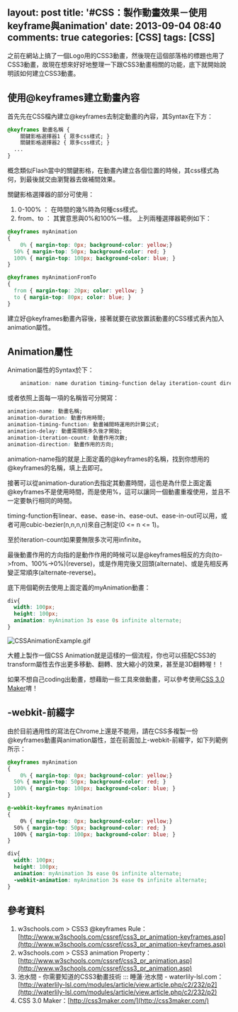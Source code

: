 layout: post
title: '#CSS：製作動畫效果－使用keyframe與animation'
date: 2013-09-04 08:40
comments: true
categories: [CSS]
tags: [CSS]
---
之前在網站上搞了一個Logo用的CSS3動畫，然後現在這個部落格的標題也用了CSS3動畫，故現在想來好好地整理一下跟CSS3動畫相關的功能，底下就開始說明該如何建立CSS3動畫。

## 使用@keyframes建立動畫內容
首先先在CSS檔內建立@keyframes去制定動畫的內容，其Syntax在下方：
```css keyframes.css
@keyframes 動畫名稱 {
	關鍵影格選擇器1 { 眾多css樣式; }
	關鍵影格選擇器2 { 眾多css樣式; }
  ...
}
```
概念類似Flash當中的關鍵影格，在動畫內建立各個位置的時候，其css樣式為何，到最後就交由瀏覽器去做補間效果。

關鍵影格選擇器的部分可使用：
1. 0-100% ： 在時間的幾%時為何種css樣式。
2. from、to ： 其實意思與0%和100%一樣。
上列兩種選擇器範例如下：
```css percent-selector.css
@keyframes myAnimation
{
	0% { margin-top: 0px; background-color: yellow;}
  50% { margin-top: 50px; background-color: red; }
  100% { margin-top: 100px; background-color: blue; }
}
```
```css from-to-selector.css
@keyframes myAnimationFromTo
{
  from { margin-top: 20px; color: yellow; }
  to { margin-top: 80px; color: blue; }
}
```
建立好@keyframes動畫內容後，接著就要在欲放置該動畫的CSS樣式表內加入animation屬性。

## Animation屬性
Animation屬性的Syntax於下：
```css animation.css
	animation: name duration timing-function delay iteration-count direction;
```
或者依照上面每一項的名稱皆可分開寫：
```css animation-split.css
animation-name: 動畫名稱;
animation-duration: 動畫作用時間;
animation-timing-function: 動畫補間時運用的計算公式;
animation-delay: 動畫需間隔多久後才開始;
animation-iteration-count: 動畫作用次數;
animation-direction: 動畫作用的方向;
```
animation-name指的就是上面定義的@keyframes的名稱，找到你想用的@keyframes的名稱，填上去即可。

接著可以從animation-duration去指定其動畫時間，這也是為什麼上面定義@keyframes不是使用時間，而是使用%，這可以讓同一個動畫重複使用，並且不一定要執行相同的時間。

timing-function有linear、ease、ease-in、ease-out、ease-in-out可以用，或者可用cubic-bezier(n,n,n,n)來自己制定(0 <= n <= 1)。

至於iteration-count如果要無限多次可用infinite。

最後動畫作用的方向指的是動作作用的時候可以是@keyframes相反的方向(to->from、100%->0%)(reverse)，或是作用完後又回頭(alternate)、或是先相反再變正常順序(alternate-reverse)。

底下用個範例去使用上面定義的myAnimation動畫：
```css div-animation.css
div{
  width: 100px;
  height: 100px;
  animation: myAnimation 3s ease 0s infinite alternate;
}
```
![CSSAnimationExample.gif](/image/qvZxc31IRNudZBNFdMna_CSSAnimationExample.gif)

大體上製作一個CSS Animation就是這樣的一個流程，你也可以搭配CSS3的transform屬性去作出更多移動、翻轉、放大縮小的效果，甚至是3D翻轉喔！！

如果不想自己coding出動畫，想藉助一些工具來做動畫，可以參考使用[CSS 3.0 Maker](http://css3maker.com/)唷！

## -webkit-前綴字
由於目前通用性的寫法在Chrome上還是不能用，請在CSS多複製一份@keyframes動畫與animation屬性，並在前面加上-webkit-前綴字，如下列範例所示：
```css webkit.css
@keyframes myAnimation
{
	0% { margin-top: 0px; background-color: yellow;}
  50% { margin-top: 50px; background-color: red; }
  100% { margin-top: 100px; background-color: blue; }
}

@-webkit-keyframes myAnimation
{
	0% { margin-top: 0px; background-color: yellow;}
  50% { margin-top: 50px; background-color: red; }
  100% { margin-top: 100px; background-color: blue; }
}

div{
  width: 100px;
  height: 100px;
  animation: myAnimation 3s ease 0s infinite alternate;
  -webkit-animation: myAnimation 3s ease 0s infinite alternate;
}
```

## 參考資料
1. w3schools.com > CSS3 @keyframes Rule：[http://www.w3schools.com/cssref/css3_pr_animation-keyframes.asp](http://www.w3schools.com/cssref/css3_pr_animation-keyframes.asp)
2. w3schools.com > CSS3 animation Property：[http://www.w3schools.com/cssref/css3_pr_animation.asp](http://www.w3schools.com/cssref/css3_pr_animation.asp)
3. 池水間 - 你需要知道的CSS3動畫技術 ::: 睡蓮‧池水間 - waterlily-lsl.com：[http://waterlily-lsl.com/modules/article/view.article.php/c2/232/p2](http://waterlily-lsl.com/modules/article/view.article.php/c2/232/p2)
4. CSS 3.0 Maker：[http://css3maker.com/](http://css3maker.com/)